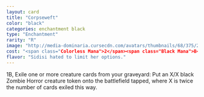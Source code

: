 ```yaml
---
layout: card
title: "Corpseweft"
color: "black"
categories: enchantment black
type: "Enchantment"
rarity: "R"
image: "http://media-dominaria.cursecdn.com/avatars/thumbnails/68/375/200/283/635618460772785534.png"
cost: "<span class="Colorless Mana">2</span><span class="Black Mana">B</span>"
flavor: "Sidisi hated to limit her options."
---
```


<span class="Colorless Mana">1</span><span class="Black Mana">B</span>, Exile one or more creature cards from your graveyard: Put an X/X black Zombie Horror creature token onto the battlefield tapped, where X is twice the number of cards exiled this way.
